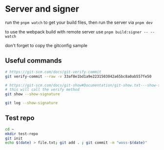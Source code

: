 # Server and signer

run the `pnpm watch` to get your build files, then run the server via `pnpm dev`

to use the webpack build with remote server use `pnpm build:signer -- --watch`

don't forget to copy the gitconfig sample

## Useful commands

```sh
# https://git-scm.com/docs/git-verify-commit
git verify-commit --raw -v 33af8e1bd1a9e2231503042a65bc8a0ab557fe50

# https://git-scm.com/docs/git-show#Documentation/git-show.txt---show-signature
# this will call the verify method
git show --show-signature

git log --show-signature
```

## Test repo

```sh
cd ~
mkdir test-repo
git init
echo $(date) > file.txt; git add . ; git commit -m "woss-$(date)"

```
